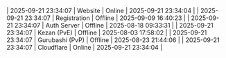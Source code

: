 | 2025-09-21 23:34:07 | Website | Online | 2025-09-21 23:34:04 |
| 2025-09-21 23:34:07 | Registration | Offline | 2025-09-09 16:40:23 |
| 2025-09-21 23:34:07 | Auth Server | Offline | 2025-08-18 09:33:31 |
| 2025-09-21 23:34:07 | Kezan (PvE) | Offline | 2025-08-03 17:58:02 |
| 2025-09-21 23:34:07 | Gurubashi (PvP) | Offline | 2025-08-23 21:44:06 |
| 2025-09-21 23:34:07 | Cloudflare | Online | 2025-09-21 23:34:04 |
